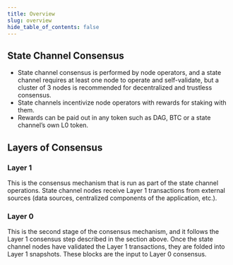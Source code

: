 ```yaml
---
title: Overview
slug: overview
hide_table_of_contents: false
---
```


## State Channel Consensus

- State channel consensus is performed by node operators, and a state channel requires at least one node to operate and self-validate, but a cluster of 3 nodes is recommended for decentralized and trustless consensus.
- State channels incentivize node operators with rewards for staking with them.
- Rewards can be paid out in any token such as DAG, BTC or a state channel’s own L0 token.

## Layers of Consensus

### Layer 1
This is the consensus mechanism that is run as part of the state channel operations. State channel nodes receive Layer 1 transactions from external sources (data sources, centralized components of the application, etc.).

### Layer 0
This is the second stage of the consensus mechanism, and it follows the Layer 1 consensus step described in the section above. Once the state channel nodes have validated the Layer 1 transactions, they are folded into Layer 1 snapshots. These blocks are the input to Layer 0 consensus.
